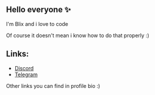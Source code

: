 ## Hello everyone ✨
I'm Blix and i love to code

Of course it doesn't mean i know how to do that properly :)

## Links:
- <a href="https://discord.gg/SaDwuxTjwk"> Discord </a>
- <a href="https://t.me/theblixchannel"> Telegram </a>

Other links you can find in profile bio :)
